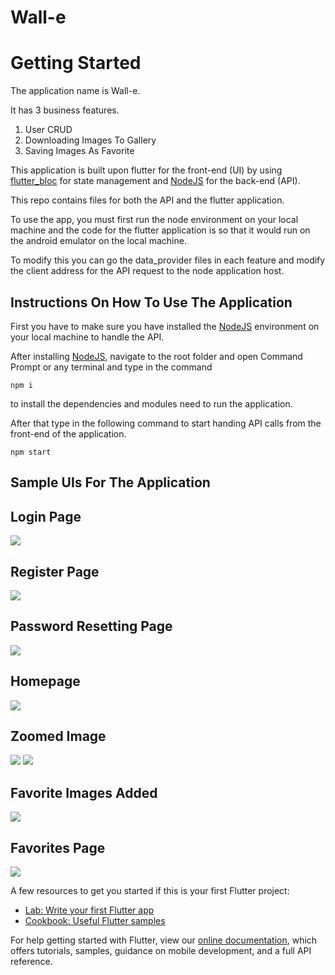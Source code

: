 # Wall-e

# Getting Started

The application name is Wall-e. 

It has 3 business features.

1. User CRUD
2. Downloading Images To Gallery
3. Saving Images As Favorite

This application is built upon flutter for the front-end (UI) by using [flutter_bloc](https://pub.dev/packages/flutter_bloc) for state management and [NodeJS](https://nodejs.org/en/) for the back-end (API).

This repo contains files for both the API and the flutter application.

To use the app, you must first run the node environment on your local machine and the code for the flutter application is so that it would run on the android emulator on the local machine.

To modify this you can go the data_provider files in each feature and modify the client address for the API request to the node application host.

## Instructions On How To Use The Application

First you have to make sure you have installed the [NodeJS](https://nodejs.org/en/) environment on your local machine to handle the API.

After installing [NodeJS](https://nodejs.org/en/), navigate to the root folder and open Command Prompt or any terminal and type in the command

```
npm i
```

to install the dependencies and modules need to run the application.

After that type in the following command to start handing API calls from the front-end of the application.

```
npm start
```

## Sample UIs For The Application

## Login Page
![](UI/login.png)

## Register Page
![](UI/register.png)

## Password Resetting Page
![](UI/forgot_password.png)

## Homepage
![](UI/homepage.png)

## Zoomed Image
![](UI/image_zoom_1.png)
![](UI/image_zoom_2.png)

## Favorite Images Added
![](UI/adding_to_favorites.png)

## Favorites Page
![](UI/favorites_list.png)





A few resources to get you started if this is your first Flutter project:

- [Lab: Write your first Flutter app](https://flutter.dev/docs/get-started/codelab)
- [Cookbook: Useful Flutter samples](https://flutter.dev/docs/cookbook)

For help getting started with Flutter, view our
[online documentation](https://flutter.dev/docs), which offers tutorials,
samples, guidance on mobile development, and a full API reference.
